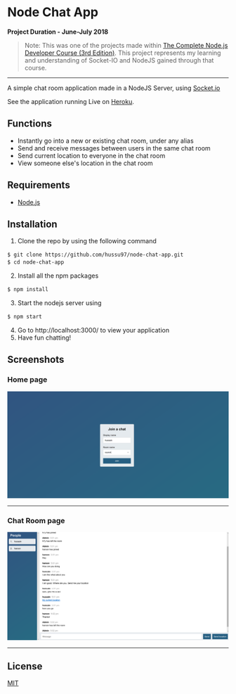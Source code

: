 # Node Chat App  
**Project Duration - June-July 2018**  
>Note: This was one of the projects made within [The Complete Node.js Developer Course (3rd Edition)](https://www.udemy.com/the-complete-nodejs-developer-course-2/). This project represents my learning and understanding of Socket-IO and NodeJS gained through that course.
***
A simple chat room application made in a NodeJS Server, using [Socket.io](https://socket.io/)  

See the application running Live on [Heroku](https://whispering-scrubland-93125.herokuapp.com).

## Functions
* Instantly go into a new or existing chat room, under any alias
* Send and receive messages between users in the same chat room
* Send current location to everyone in the chat room
* View someone else's location in the chat room

## Requirements

* [Node.js](https://nodejs.org/en/download/)

## Installation
1. Clone the repo by using the following command
``` bash
$ git clone https://github.com/hussu97/node-chat-app.git
$ cd node-chat-app
```
2. Install all the npm packages
``` bash
$ npm install
```
3. Start the nodejs server using
``` bash
$ npm start
```
4. Go to http://localhost:3000/ to view your application
5. Have fun chatting!

## Screenshots

### Home page
![Add Contact](/screenshots/home.png)
***
### Chat Room page
![Bills](/screenshots/chat.png)
***
## License
[MIT](https://github.com/hussu97/node-chat-app/blob/master/LICENSE)
